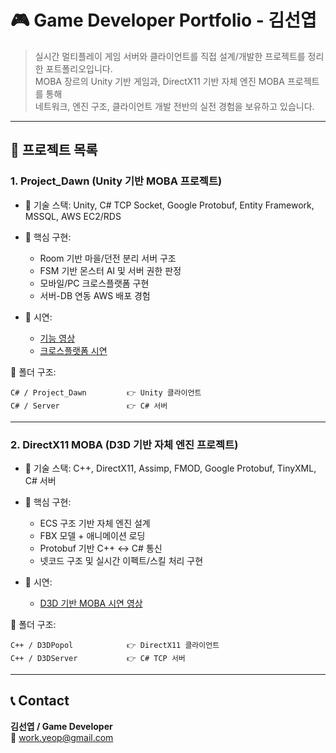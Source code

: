 
# 🎮 Game Developer Portfolio - 김선엽

> 실시간 멀티플레이 게임 서버와 클라이언트를 직접 설계/개발한 프로젝트를 정리한 포트폴리오입니다.  
> MOBA 장르의 Unity 기반 게임과, DirectX11 기반 자체 엔진 MOBA 프로젝트를 통해  
> 네트워크, 엔진 구조, 클라이언트 개발 전반의 실전 경험을 보유하고 있습니다.

---

## 📌 프로젝트 목록

### 1. Project_Dawn (Unity 기반 MOBA 프로젝트)

- 🔧 기술 스택: Unity, C# TCP Socket, Google Protobuf, Entity Framework, MSSQL, AWS EC2/RDS  
- 🧠 핵심 구현:
  - Room 기반 마을/던전 분리 서버 구조
  - FSM 기반 몬스터 AI 및 서버 권한 판정
  - 모바일/PC 크로스플랫폼 구현
  - 서버-DB 연동 AWS 배포 경험

- 🔗 시연:
  - [기능 영상](https://youtu.be/SLZUMB9TtIY)
  - [크로스플랫폼 시연](https://youtu.be/AU5nKUrq1Uo)

📁 폴더 구조:
```
C# / Project_Dawn         👉 Unity 클라이언트
C# / Server               👉 C# 서버
```

---

### 2. DirectX11 MOBA (D3D 기반 자체 엔진 프로젝트)

- 🔧 기술 스택: C++, DirectX11, Assimp, FMOD, Google Protobuf, TinyXML, C# 서버  
- 🧠 핵심 구현:
  - ECS 구조 기반 자체 엔진 설계
  - FBX 모델 + 애니메이션 로딩
  - Protobuf 기반 C++ ↔ C# 통신
  - 넷코드 구조 및 실시간 이펙트/스킬 처리 구현

- 🔗 시연:
  - [D3D 기반 MOBA 시연 영상](https://youtu.be/qJw8m3I30y8)

📁 폴더 구조:
```
C++ / D3DPopol            👉 DirectX11 클라이언트
C++ / D3DServer           👉 C# TCP 서버
```

---

## 📞 Contact

**김선엽 / Game Developer**  
📧 work.yeop@gmail.com  
